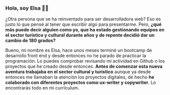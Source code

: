 ### Hola, soy Elsa 👩🏽

¿Otra persona que se ha reinventado para ser desarrolladora web? Eso es justo lo que pensé al tener que escribir algo para presentarme. Pero, **¿qué más puede decir alguien como yo, que ha estado gestionando equipos en el sector turístico y cultural durante años y de repente decidió dar un cambio de 180 grados?**

Bueno, mi nombre es Elsa, hace unos meses terminé un bootcamp de desarrollo front end y desde entonces no he parado de practicar la programación. Lo puedes comprobar revisando mi actividad en Github o los proyectos que he creado desde entonces.
**Antes de comenzar esta nueva aventura trabajaba en el sector cultural y turístico** aunque ya desde entonces me llamaban la atención los proyectos digitales, de hecho **he colaborado con diferentes proyectos como ux-writer y copywriter**. Lo encontrarás todo en mi currículum. 

<!--
**Elsacf/Elsacf** is a ✨ _special_ ✨ repository because its `README.md` (this file) appears on your GitHub profile.

Here are some ideas to get you started:

- 🔭 I’m currently working on ...
- 🌱 I’m currently learning ...
- 👯 I’m looking to collaborate on ...
- 🤔 I’m looking for help with ...
- 💬 Ask me about ...
- 📫 How to reach me: ...
- 😄 Pronouns: ...
- ⚡ Fun fact: ...
-->
